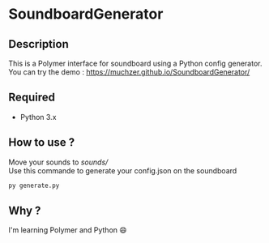 # SoundboardGenerator

## Description
This is a Polymer interface for soundboard using a Python config generator.
You can try the demo : https://muchzer.github.io/SoundboardGenerator/

## Required
- Python 3.x

## How to use ?
Move your sounds to _sounds/_  
Use this commande to generate your config.json on the soundboard  
```sh
py generate.py
```

## Why ?
I'm learning Polymer and Python :smile:
